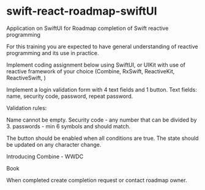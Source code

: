 # swift-react-roadmap-swiftUI
Application on SwiftUI for Roadmap completion of Swift reactive programming

For this training you are expected to have general understanding of reactive programming and its use in practice.

Implement coding assignment below using SwiftUI,
or UIKit with use of reactive framework of your choice (Combine, RxSwift, ReactiveKit, ReactiveSwift, )

Implement a login validation form with 4 text fields and 1 button.
Text fields: name, security code, password, repeat password.

Validation rules:

Name cannot be empty.
Security code - any number that can be divided by 3.
passwords - min 6 symbols and should match.

The button should be enabled when all conditions are true.
The state should be updated on any character change.

Introducing Combine - WWDC

Book

When completed create completion request or contact roadmap owner.
